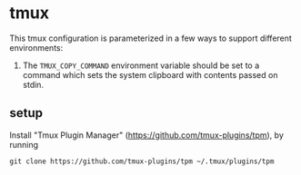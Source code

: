 # tmux

This tmux configuration is parameterized in a few ways to support different
environments:

1. The `TMUX_COPY_COMMAND` environment variable should be set to a command
   which sets the system clipboard with contents passed on stdin.

## setup

Install "Tmux Plugin Manager" (https://github.com/tmux-plugins/tpm), by running

```
git clone https://github.com/tmux-plugins/tpm ~/.tmux/plugins/tpm
```

